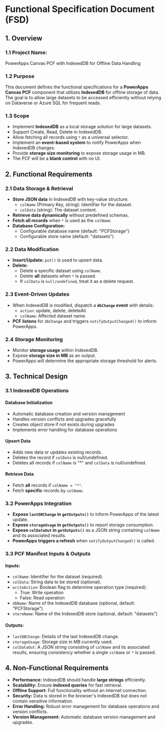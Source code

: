 # Functional Specification Document (FSD)

## **1. Overview**
### **1.1 Project Name:**
PowerApps Canvas PCF with IndexedDB for Offline Data Handling

### **1.2 Purpose**
This document defines the functional specifications for a **PowerApps Canvas PCF** component that utilizes **IndexedDB** for offline storage of data. The goal is to allow large datasets to be accessed efficiently without relying on Dataverse or Azure SQL for frequent reads.

### **1.3 Scope**
- Implement **IndexedDB** as a local storage solution for large datasets.
- Support Create, Read, Delete in IndexedDB.
- Allow fetching all records using `*` as a universal selector.
- Implement an **event-based system** to notify PowerApps when IndexedDB changes.
- Provide **storage size monitoring** to expose storage usage in MB.
- The PCF will be a **blank control** with no UI.

## **2. Functional Requirements**

### **2.1 Data Storage & Retrieval**
- **Store JSON data** in IndexedDB with key-value structure:
  - `colName` (Primary Key, string): Identifier for the dataset.
  - `colData` (string): The dataset content.
- **Retrieve data dynamically** without predefined schemas.
- **Fetch all records** when `*` is used as the `colName`.
- **Database Configuration:**
  - Configurable database name (default: "PCFStorage")
  - Configurable store name (default: "datasets")

### **2.2 Data Modification**
- **Insert/Update:** `put()` is used to upsert data.
- **Delete:**
  - Delete a specific dataset using `colName`.
  - Delete **all** datasets when `*` is passed.
  - If `colData` is `null/undefined`, treat it as a delete request.

### **2.3 Event-Driven Updates**
- When IndexedDB is modified, dispatch a **`dbChange` event** with details:
  - `action`: update, delete, deleteAll.
  - `colName`: Affected dataset name.
- **PCF listens** for `dbChange` and triggers `notifyOutputChanged()` to inform PowerApps.

### **2.4 Storage Monitoring**
- Monitor **storage usage** within IndexedDB.
- Expose **storage size in MB** as an output.
- PowerApps will determine the appropriate storage threshold for alerts.

## **3. Technical Design**
### **3.1 IndexedDB Operations**
#### **Database Initialization**
- Automatic database creation and version management
- Handles version conflicts and upgrades gracefully
- Creates object store if not exists during upgrades
- Implements error handling for database operations

#### **Upsert Data**
- Adds new data or updates existing records.
- Deletes the record if `colData` is null/undefined.
- Deletes all records if `colName` is "*" and `colData` is null/undefined.

#### **Retrieve Data**
- Fetch **all** records if `colName = "*"`.
- Fetch **specific** records by `colName`.

### **3.2 PowerApps Integration**
- **Expose `lastDBChange` in `getOutputs()`** to inform PowerApps of the latest update.
- **Expose `storageUsage` in `getOutputs()`** to report storage consumption.
- **Expose `colDataOut` in `getOutputs()`** as a JSON string containing `colName` and its associated results.
- **PowerApps triggers a refresh** when `notifyOutputChanged()` is called.

### **3.3 PCF Manifest Inputs & Outputs**
#### **Inputs:**
- `colName`: Identifier for the dataset (required).
- `colData`: String data to be stored (optional).
- `writeAction`: Boolean flag to determine operation type (required):
  - True: Write operation
  - False: Read operation
- `dbName`: Name of the IndexedDB database (optional, default: "PCFStorage")
- `storeName`: Name of the IndexedDB store (optional, default: "datasets")

#### **Outputs:**
- `lastDBChange`: Details of the last IndexedDB change.
- `storageUsage`: Storage size in MB currently used.
- `colDataOut`: A JSON string consisting of `colName` and its associated results, ensuring consistency whether a single `colName` or `*` is passed.

## **4. Non-Functional Requirements**
- **Performance:** IndexedDB should handle **large strings** efficiently.
- **Scalability:** Ensure **indexed queries** for fast retrieval.
- **Offline Support:** Full functionality without an internet connection.
- **Security:** Data is stored in the browser's IndexedDB but does not contain sensitive information.
- **Error Handling:** Robust error management for database operations and version conflicts.
- **Version Management:** Automatic database version management and upgrades.